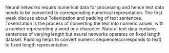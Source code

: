 Neural networks requirs numerical data for processing and hence text data needs to be converted to corresponding numerical represntation.
The first week discuss about Tokenization and padding of text sentences. Tokenization is the process of converting the text into numeric values, with a number representing a word or a character. 
Natural text data contains sentences of varying length but neural networks operates on fixed length dataset. Padding helps to convert numeric sequence(corresponds to text) to fixed length representation
